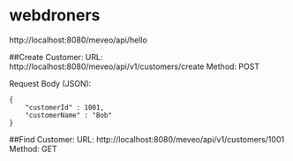 # webdroners

http://localhost:8080/meveo/api/hello

##Create Customer:
URL: http://localhost:8080/meveo/api/v1/customers/create
Method: POST

Request Body (JSON): 

	{
	    "customerId" : 1001,
	    "customerName" : "Bob"
	}
	

##Find Customer:
URL: http://localhost:8080/meveo/api/v1/customers/1001
Method: GET	
